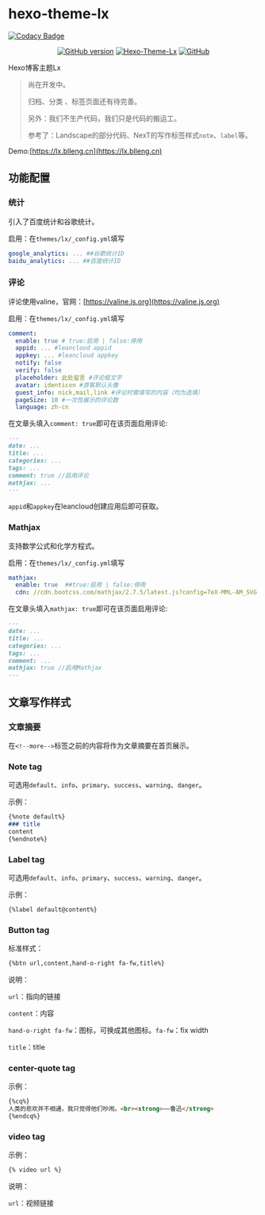 # hexo-theme-lx

[![Codacy Badge](https://api.codacy.com/project/badge/Grade/2775ae5f3dce4ecda57b53c3790a4835)](https://app.codacy.com/app/blleng/hexo-theme-lx?utm_source=github.com&utm_medium=referral&utm_content=blleng/hexo-theme-lx&utm_campaign=Badge_Grade_Dashboard)

<p align="center">
<a href="https://github.com/blleng/hexo-theme-lx/releases/"><img src="https://badge.fury.io/gh/blleng%2Fhexo-theme-lx.svg" alt="GitHub version"></a>
<a href="https://github.com/blleng/hexo-theme-lx/"><img alt="Hexo-Theme-Lx" src="https://img.shields.io/badge/hexo-theme--lx-blue.svg"></a>
<a href="https://github.com/blleng/hexo-theme-lx/blob/master/LICENSE"><img alt="GitHub" src="https://img.shields.io/github/license/blleng/hexo-theme-lx.svg"></a>
</p>
Hexo博客主题Lx 

>尚在开发中。
> 
>归档、分类 、标签页面还有待完善。
> 
>另外：我们不生产代码，我们只是代码的搬运工。
> 
>参考了：Landscape的部分代码、NexT的写作标签样式`note`、`label`等。

Demo:[https://lx.blleng.cn](https://lx.blleng.cn)

## 功能配置

### 统计

引入了百度统计和谷歌统计。

启用：在`themes/lx/_config.yml`填写

```yml
google_analytics: ... ##谷歌统计ID
baidu_analytics: ... ##百度统计ID
```

### 评论

评论使用valine，官网：[https://valine.js.org](https://valine.js.org)

启用：在`themes/lx/_config.yml`填写

```yml
comment:
  enable: true # true:启用 | false:停用
  appid: ... #leancloud appid
  appkey: ... #leancloud appkey
  notify: false
  verify: false
  placeholder: 此处留言 #评论框文字
  avatar: identicon #游客默认头像
  guest_info: nick,mail,link #评论时需填写的内容（均为选填）
  pageSize: 10 #一次性展示的评论数
  language: zh-cn
```

在文章头填入`comment: true`即可在该页面启用评论:

```markdown
---
date: ...
title: ...
categories: ...
tags: ...
comment: true //启用评论
mathjax: ...
---
```

`appid`和`appkey`在leancloud创建应用后即可获取。

### Mathjax

支持数学公式和化学方程式。

启用：在`themes/lx/_config.yml`填写

```yml
mathjax:
  enable: true  ##true:启用 | false:停用
  cdn: //cdn.bootcss.com/mathjax/2.7.5/latest.js?config=TeX-MML-AM_SVG  ##为保证输出效果，选择SVG格式输出。
```

在文章头填入`mathjax: true`即可在该页面启用评论:

```markdown
---
date: ...
title: ...
categories: ...
tags: ...
comment: ...
mathjax: true //启用Mathjax
---
```

## 文章写作样式

### 文章摘要

在`<!--more-->`标签之前的内容将作为文章摘要在首页展示。

### Note tag

可选用`default`、`info`、`primary`、`success`、`warning`、`danger`。

示例：

```markdown
{%note default%}
### title
content
{%endnote%}
```

### Label tag

可选用`default`、`info`、`primary`、`success`、`warning`、`danger`。

示例：

```markdown
{%label default@content%}
```

### Button tag

标准样式：

```markdown
{%btn url,content,hand-o-right fa-fw,title%}
```

说明：

`url`：指向的链接

`content`：内容

`hand-o-right fa-fw`：图标，可换成其他图标。`fa-fw`：fix width

`title`：title

### center-quote tag

示例：

```markdown
{%cq%}
人类的悲欢并不相通，我只觉得他们吵闹。<br><strong>——鲁迅</strong>
{%endcq%}
```

### video tag

示例：

```markdown
{% video url %}
```

说明：

`url`：视频链接